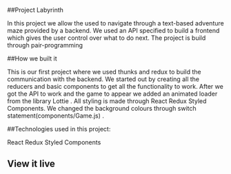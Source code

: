 ##Project Labyrinth

In this project we allow the used  to navigate  through a text-based adventure maze provided by a backend.
We used an API specified to build a frontend which gives the user control over what to do next.
The project is build through pair-programming 

##How we built it

This is our first project where we  used thunks and redux to build the communication with the backend.
We started out by creating all the reducers and basic components to get all the functionality to work. After we got the API to work and the game to appear we added an animated loader from the library Lottie . All styling is made through React Redux Styled Components. We changed the background colours through switch statement(components/Game.js) .


##Technologies used in this project: 

React Redux Styled Components
## View it live



